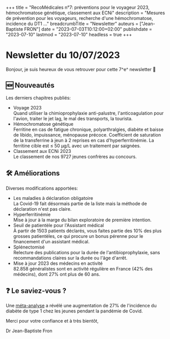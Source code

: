 +++
title = "RecoMédicales n°7: préventions pour le voyageur 2023, hémochromatose génétique, classement aux ECNi"
description = "Mesures de prévention pour les voyageurs, recherche d'une hémochromatose, incidence du DT1 ..."
breadcrumbTitle = "Newsletter"
auteurs = ["Jean-Baptiste FRON"]
date = "2023-07-03T10:12:00+02:00"
publishdate = "2023-07-10"
lastmod = "2023-07-10"
headless = true
+++

# Newsletter du 10/07/2023

Bonjour, je suis heureux de vous retrouver pour cette 7^e^ newsletter 📰

## 🆕 Nouveautés

Les derniers chapitres publiés:

- Voyage 2023  
  Quand utiliser la chimioprophylaxie anti-palustre, l'anticoagulation pour l'avion, traiter le jet lag, le mal des transports, la tourista.
- Hémochromatose génétique  
  Ferritine en cas de fatigue chronique, polyarthralgies, diabète et baisse de libido, impuissance, ménopause précoce. Coefficient de saturation de la transferrine à jeun à 2 reprises en cas d'hyperferritinémie. La ferritine cible est ≤ 50 µg/L avec un traitement par saignées.
- Classement aux ECNi 2023  
  Le classement de nos 9727 jeunes confrères au concours.

## 🛠️ Améliorations

Diverses modifications apportées:

- Les maladies à déclaration obligatoire  
  La Covid-19 fait désormais partie de la liste mais la méthode de déclaration n'est pas claire.
- Hyperferritinémie  
  Mise à jour à la marge du bilan exploratoire de première intention.
- Seuil de patientèle pour l'Assistant médical  
  À partir de 1503 patients déclarés, vous faites partie des 10% des plus grosses patientèles, ce qui procure un bonus pérenne pour le financement d'un assistant médical.
- Splénectomisé  
  Relecture des publications pour la durée de l'antibioprophylaxie, sans recommandations claires sur la durée ou l'âge d'arrêt.
- Mise à jour 2023 des médecins en activité  
  82.858 généralistes sont en activité régulière en France (42% des médecins), dont 27% ont plus de 60 ans.

## ❓ Le saviez-vous ?

Une [méta-analyse](https://jamanetwork.com/journals/jamanetworkopen/fullarticle/2806712) a révélé une augmentation de 27% de l'incidence du diabète de type 1 chez les jeunes pendant la pandémie de Covid.

Merci pour votre confiance et à très bientôt,

Dr Jean-Baptiste Fron

